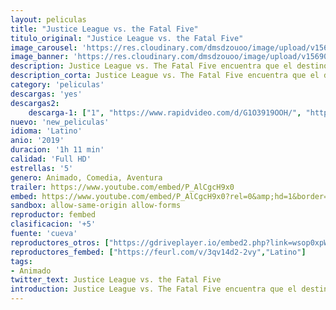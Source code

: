 ```yaml
---
layout: peliculas
title: "Justice League vs. the Fatal Five"
titulo_original: "Justice League vs. the Fatal Five"
image_carousel: 'https://res.cloudinary.com/dmsdzouoo/image/upload/v1569037055/fatal-five-min_df7qgx.jpg'
image_banner: 'https://res.cloudinary.com/dmsdzouoo/image/upload/v1569037060/jl_fatal2019_feature-min_selpsy.jpg'
description: Justice League vs. The Fatal Five encuentra que el destino de la tierra está en juego cuando la Justice League se enfrenta a una nueva y poderosa amenaza, ¡los Fatal Five! Superman, Batman y Wonder Woman buscan respuestas mientras el trío de Mano, Persuader y Tharok aterrorizan a Metropolis en busca de la linterna verde en ciernes, Jessica Cruz.
description_corta: Justice League vs. The Fatal Five encuentra que el destino de la tierra está en juego cuando la Justice League se enfrenta a una nueva y poderosa amenaza, ¡los Fatal Five! Superman, Batman y Wonder Woman buscan respuestas mientras el
category: 'peliculas'
descargas: 'yes'
descargas2:
    descarga-1: ["1", "https://www.rapidvideo.com/d/G1O3919OOH/", "https://www.google.com/s2/favicons?domain=openload.co","OpenLoad","https://res.cloudinary.com/imbriitneysam/image/upload/v1541473684/mexico.png", "Latino", "Full HD"]
nuevo: 'new_peliculas'
idioma: 'Latino'
anio: '2019'
duracion: '1h 11 min'
calidad: 'Full HD'
estrellas: '5'
genero: Animado, Comedia, Aventura
trailer: https://www.youtube.com/embed/P_AlCgcH9x0
embed: https://www.youtube.com/embed/P_AlCgcH9x0?rel=0&amp;hd=1&border=0&wmode=opaque&enablejsapi=1&modestbranding=1&controls=1&showinfo=1
sandbox: allow-same-origin allow-forms
reproductor: fembed
clasificacion: '+5'
fuente: 'cueva'
reproductores_otros: ["https://gdriveplayer.io/embed2.php?link=wsop0xpW101OzYMPXFjlmQos4n2faCs7vRvKnnKm%252FJEahApzS0rtFfTbXAIlQWU6fcflgf68ooN3OO2UZV6OGBbWrhrCPrz5EVlf%252FipTtWKkZjIzB8YsXDMAAyj4vvsdZMYCz3%252BPGQ9iSqsrfpMb%252Fe9w1kUTNFYYewOU8%252BMAcbkF8wWGUrfYX7kIoXdQ7m3YZ8quvYSVr5UWiiuMiLP%252FQ%252F","Latino","https://www.zembed.to/public/dist/asteroid.html?id=8b27299be070f520ea787a5db03b0e45&title=Justice%20League%20vs.%20the%20Fatal%20Five","Latino","https://movcloud.net/embed/et-qy9klRpHr","Latino","https://api.cuevana3.io/stream/index.php?file=ek5lbm9xYWNrS0xYMTZLa2xNbkdvY3ZTb3BtZng4TGp6ZFpobGFMUGtPTFJ5SnFUWU5MSzZkUFhZR1JwbTVha25KR1VvcVBWMGVMWWtaYWhvSkhWNTV5YWFHUm5tWlhTc0tTSGtYdW1qK0RVbHc9PQ","Latino","https://mstream.press/x9ne1eqiip95","Latino"]
reproductores_fembed: ["https://feurl.com/v/3qv14d2-2vy","Latino"]
tags:
- Animado
twitter_text: Justice League vs. the Fatal Five
introduction: Justice League vs. The Fatal Five encuentra que el destino de la tierra está en juego cuando la Justice League se enfrenta a una nueva y poderosa amenaza, ¡los Fatal Five! Superman, Batman y Wonder Woman buscan respuestas mientras el
---
```












